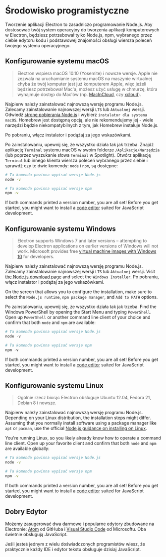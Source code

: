 # Środowisko programistyczne

Tworzenie aplikacji Electron to zasadniczo programowanie Node.js. Aby dostosować twój system operacyjny do tworzenia aplikacji komputerowych w Electron, będziesz potrzebował tylko Node.js, npm, wybranego przez ciebie edytoru kodu i podstawowej znajomości obsługi wiersza poleceń twojego systemu operacyjnego.

## Konfigurowanie systemu macOS

> Electron wspiera macOS 10.10 (Yosemite) i nowsze wersje. Apple nie zezwala na uruchamianie systemu macOS na maszynie wirtualnej chyba że twój komputer jest już komputerem Apple, więc jeżeli będziesz potrzebował Mac'a, możesz użyć usługę w chmurzę, która wynajmuje dostęp do Mac'ów (np. [MacInCloud][macincloud], czy [xcloud](https://xcloud.me)).

Najpierw należy zainstalować najnowszą wersję programu Node.js. Zalecamy zainstalowanie najnowszej wersji `LTS` lub `Aktualnej` wersji. Odwiedź [stronę pobierania Node.js][node-download] i wybierz `instalator dla systemu macOS`. Homebrew jest dostępną opcją, ale nie rekomendujemy jej - wiele narzędzi będzie niekompatybilnych z tym, jak Homebrew instaluje Node.js.

Po pobraniu, włącz instalator i podążaj za jego wskazówkami.

Po zainstalowaniu, upewnij się, że wszystko działa tak jak trzeba. Znajdź aplikację `Terminal` systemu macOS w swoim folderze `/Aplikacje/Narzędzia` (lub poprzez wyszukanie słowa `Terminal` w Spotlight). Otwórz aplikację `Terminal` lub innego klienta wiersza poleceń wybranego przez siebie i sprawdź czy te dwie komendy: `node` i `npm`, są dostępne:

```sh
# Ta komenda powinna wypisać wersje Node.js
node -v

# Ta komenda powinna wypisać wersje npm
npm -v
```

If both commands printed a version number, you are all set! Before you get started, you might want to install a [code editor](#a-good-editor) suited for JavaScript development.

## Konfigurowanie systemu Windows

> Electron supports Windows 7 and later versions – attempting to develop Electron applications on earlier versions of Windows will not work. Microsoft provides free [virtual machine images with Windows 10][windows-vm] for developers.

Najpierw należy zainstalować najnowszą wersję programu Node.js. Zalecamy zainstalowanie najnowszej wersji `LTS` lub `Aktualnej` wersji. Visit [the Node.js download page][node-download] and select the `Windows Installer`. Po pobraniu, włącz instalator i podążaj za jego wskazówkami.

On the screen that allows you to configure the installation, make sure to select the `Node.js runtime`, `npm package manager`, and `Add to PATH` options.

Po zainstalowaniu, upewnij się, że wszystko działa tak jak trzeba. Find the Windows PowerShell by opening the Start Menu and typing `PowerShell`. Open up `PowerShell` or another command line client of your choice and confirm that both `node` and `npm` are available:

```powershell
# Ta komenda powinna wypisać wersje Node.js
node -v

# Ta komenda powinna wypisać wersje npm
npm -v
```

If both commands printed a version number, you are all set! Before you get started, you might want to install a [code editor](#a-good-editor) suited for JavaScript development.

## Konfigurowanie systemu Linux

> Ogólnie rzecz biorąc Electron obsługuje Ubuntu 12.04, Fedora 21, Debian 8 i nowsze.

Najpierw należy zainstalować najnowszą wersję programu Node.js. Depending on your Linux distribution, the installation steps might differ. Assuming that you normally install software using a package manager like `apt` or `pacman`, use the official [Node.js guidance on installing on Linux][node-package].

You're running Linux, so you likely already know how to operate a command line client. Open up your favorite client and confirm that both `node` and `npm` are available globally:

```sh
# Ta komenda powinna wypisać wersje Node.js
node -v

# Ta komenda powinna wypisać wersje npm
npm -v
```

If both commands printed a version number, you are all set! Before you get started, you might want to install a [code editor](#a-good-editor) suited for JavaScript development.

## Dobry Edytor

Możemy zasugerować dwa darmowe i popularne edytory zbudowane na Electronie: [Atom][atom] od GitHuba i [Visual Studio Code][code] od Microsoftu. Oba świetnie obsługują JavaScript.

Jeśli jesteś jednym z wielu doświadczonych programistów wiesz, że praktycznie każdy IDE i edytor tekstu obsługuje dzisiaj JavaScript.

[macincloud]: https://www.macincloud.com/
[node-download]: https://nodejs.org/en/download/
[node-download]: https://nodejs.org/en/download/
[node-package]: https://nodejs.org/en/download/package-manager/
[atom]: https://atom.io/
[code]: https://code.visualstudio.com/
[windows-vm]: https://developer.microsoft.com/en-us/windows/downloads/virtual-machines
